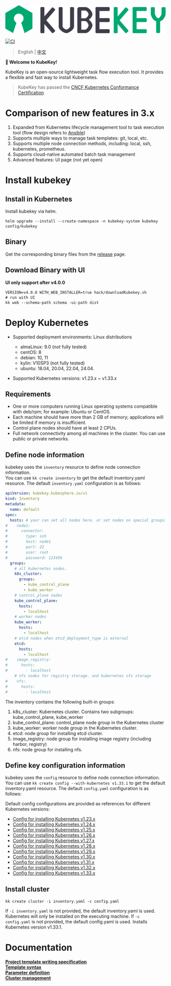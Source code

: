 <div align=center><img src="docs/images/kubekey-logo.svg?raw=true"></div>

[![CI](https://github.com/kubesphere/kubekey/workflows/GolangCILint/badge.svg?branch=main&event=push)](https://github.com/kubesphere/kubekey/actions/workflows/golangci-lint.yaml?query=event%3Apush+branch%3Amain+workflow%3ACI)

> English | [中文](README_zh-CN.md)

**👋 Welcome to KubeKey!**

KubeKey is an open-source lightweight task flow execution tool. It provides a flexible and fast way to install Kubernetes.

> KubeKey has passed the [CNCF Kubernetes Conformance Certification](https://www.cncf.io/certification/software-conformance/)

# Comparison of new features in 3.x
1. Expanded from Kubernetes lifecycle management tool to task execution tool (flow design refers to [Ansible](https://github.com/ansible/ansible))
2. Supports multiple ways to manage task templates: git, local, etc.
3. Supports multiple node connection methods, including: local, ssh, kubernetes, prometheus.
4. Supports cloud-native automated batch task management
5. Advanced features: UI page (not yet open)

# Install kubekey

## Install in Kubernetes
Install kubekey via helm.
```shell
helm upgrade --install --create-namespace -n kubekey-system kubekey config/kubekey
```

## Binary
Get the corresponding binary files from the [release](https://github.com/kubesphere/kubekey/releases) page.

## Download Binary with UI

**UI only support after v4.0.0**

```shell
VERSION=v4.0.0 WITH_WEB_INSTALLER=true hack/downloadKubekey.sh
# run with UI
kk web --schema-path schema -ui-path dist
```

# Deploy Kubernetes

- Supported deployment environments: Linux distributions
    - almaLinux: 9.0 (not fully tested)
    - centOS: 8
    - debian: 10, 11
    - kylin: V10SP3 (not fully tested)
    - ubuntu: 18.04, 20.04, 22.04, 24.04.

- Supported Kubernetes versions: v1.23.x ~ v1.33.x

## Requirements

- One or more computers running Linux operating systems compatible with deb/rpm; for example: Ubuntu or CentOS.
- Each machine should have more than 2 GB of memory; applications will be limited if memory is insufficient.
- Control plane nodes should have at least 2 CPUs.
- Full network connectivity among all machines in the cluster. You can use public or private networks.

## Define node information

kubekey uses the `inventory` resource to define node connection information.    
You can use `kk create inventory` to get the default inventory.yaml resource. The default `inventory.yaml` configuration is as follows:    
```yaml
apiVersion: kubekey.kubesphere.io/v1
kind: Inventory
metadata:
  name: default
spec:
  hosts: # your can set all nodes here. or set nodes on special groups.
#    node1:
#      connector:
#        type: ssh
#        host: node1
#        port: 22
#        user: root
#        password: 123456
  groups:
    # all kubernetes nodes.
    k8s_cluster:
      groups:
        - kube_control_plane
        - kube_worker
    # control_plane nodes
    kube_control_plane:
      hosts:
        - localhost
    # worker nodes
    kube_worker:
      hosts:
        - localhost
    # etcd nodes when etcd_deployment_type is external
    etcd:
      hosts:
        - localhost
#    image_registry:
#      hosts:
#        - localhost
    # nfs nodes for registry storage. and kubernetes nfs storage
#    nfs:
#      hosts:
#        - localhost

```
The inventory contains the following built-in groups:
1. k8s_cluster: Kubernetes cluster. Contains two subgroups: kube_control_plane, kube_worker
2. kube_control_plane: control_plane node group in the Kubernetes cluster
3. kube_worker: worker node group in the Kubernetes cluster.
4. etcd: node group for installing etcd cluster.
5. image_registry: node group for installing image registry (including harbor, registry)
6. nfs: node group for installing nfs.

## Define key configuration information

kubekey uses the `config` resource to define node connection information.    
You can use `kk create config --with-kubernetes v1.33.1` to get the default inventory.yaml resource. The default `config.yaml` configuration is as follows:    

Default config configurations are provided as references for different Kubernetes versions:
- [Config for installing Kubernetes v1.23.x](builtin/core/defaults/config/v1.23.yaml)
- [Config for installing Kubernetes v1.24.x](builtin/core/defaults/config/v1.24.yaml)  
- [Config for installing Kubernetes v1.25.x](builtin/core/defaults/config/v1.25.yaml)
- [Config for installing Kubernetes v1.26.x](builtin/core/defaults/config/v1.26.yaml)
- [Config for installing Kubernetes v1.27.x](builtin/core/defaults/config/v1.27.yaml)
- [Config for installing Kubernetes v1.28.x](builtin/core/defaults/config/v1.28.yaml)
- [Config for installing Kubernetes v1.29.x](builtin/core/defaults/config/v1.29.yaml)
- [Config for installing Kubernetes v1.30.x](builtin/core/defaults/config/v1.30.yaml)
- [Config for installing Kubernetes v1.31.x](builtin/core/defaults/config/v1.31.yaml)
- [Config for installing Kubernetes v1.32.x](builtin/core/defaults/config/v1.32.yaml)
- [Config for installing Kubernetes v1.33.x](builtin/core/defaults/config/v1.33.yaml)

## Install cluster
```shell
kk create cluster -i inventory.yaml -c config.yaml
```
If `-i inventory.yaml` is not provided, the default inventory.yaml is used. Kubernetes will only be installed on the executing machine.
If `-c config.yaml` is not provided, the default config.yaml is used. Installs Kubernetes version v1.33.1.

# Documentation
**[Project template writing specification](docs/en/001-project.md)**  
**[Template syntax](docs/en/101-syntax.md)**  
**[Parameter definition](docs/en/201-variable.md)**    
**[Cluster management](docs/en/core/README.md)**    

